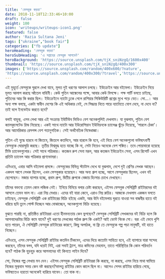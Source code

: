 ```yaml
---
title: 'ফেসবুক কড়চা'
date: 2018-11-18T12:33:46+10:00
draft: false
weight: 100
icon: 'writeups/writeups-icon1.png'
featured: false
author: 'Razia Sultana Jeni'
tags: ["ukraine","book fair"]
categories: ["fb update"]
heroHeading: 'ফেসবুক কড়চা'
heroSubHeading: 'এ সপ্তাহের ফেসবুক আপডেট'
heroBackground: 'https://source.unsplash.com/tjX_sniNzgQ/1600x400'
thumbnail: 'https://source.unsplash.com/tjX_sniNzgQ/400x300'
images: ['https://source.unsplash.com/random/400x600/?nature', 
'https://source.unsplash.com/random/400x300/?travel','https://source.unsplash.com/random/400x300/?architecture','https://source.unsplash.com/random/400x600/?buildings','https://source.unsplash.com/random/400x300/?city','https://source.unsplash.com/random/400x600/?business']
---
```

এই মুহূর্তে ফেসবুকে ঘুরলে দেখা যাবে, মূলত দুই ধরণের আলাপ চলছে। ইউক্রেইন আর বইমেলা। ইউক্রেইন নিয়ে মূলত আলাপ করছে আঁতেল বাহিনী। কেউ পুতিন আঙ্কেলের পক্ষে, আবার কেউ বিপক্ষে। পক্ষ পার্টি বলতে চাইছে, পুতিনের আর কি করার ছিল। ইউক্রেইনে ন্যাটো ঢুকে গেলে রাশিয়ার সিকিউরিটি প্রশ্নের মুখে পড়ে যেত। সো…। আর অন্য পক্ষ বলছে, একটা স্বাধীন দেশের কি এই অধিকার নেই, সে সিদ্ধান্ত নিতে পারে ন্যাটোতে যোগ দেবে, না দেবে না? তাই বলে ইনভেইড করতে হবে? 

বলাই বাহুল্য, এসব লেখা আর এই সংক্রান্ত ইউটিউব ভিডিও বেশ অনেকগুলিই দেখলাম। যা বুঝলাম, পুতিন বেশ ক্যালকুলেটেড রিস্ক নিয়েছে। একই সাথে ন্যাটো আর ইউরোপিয়ান ইউনিয়নকে চ্যালেঞ্জ ছুঁড়ে দিয়েছে, ‘পারলে ঠেকা’। আর আমেরিকার রেসপন্স বেশ গতানুগতিক। সেই অর্থনৈতিক নিষেধাজ্ঞা। 

পুতিন এই যুদ্ধে হারবে না জিতবে, জিতলে কতদিনে, আর হারলে কি হবে, এই নিয়ে বেশ অনেকগুলো ভবিষ্যৎবাণী ফেসবুকে ঘোরাঘুরি করছে। তৃতীয় বিশ্বযুদ্ধ হতে যাচ্ছে কি না, সেটা নিয়েও অনেকে বেশ শঙ্কিত। তবে পোয়াবারো হয়েছে টিভি চ্যানেলগুলোর। সেই সাথে পত্রিকার। কতজন রুশ সেনা মরল, আর কতজন ইউক্রেইন সেনা, এসব রিপোর্ট এখন প্রতিটা চ্যানেল আর পত্রিকার প্রাণভোমরা। 

এনিওয়ে, এবার আসি বইমেলা প্রসঙ্গে। ফেসবুকের বিভিন্ন স্ট্যাটাস দেখে যা বুঝলাম, দেশে দুই শ্রেণির লেখক আছেন। একদল আগে লেখক ছিলেন, এখন ফেসবুকার হয়েছেন। আর অন্য গ্রুপ হচ্ছে, আগে ফেসবুকার ছিলেন, এখন বই ছেপেছেন। মজার ব্যাপার হচ্ছে, প্রথম গ্রুপ, দ্বিতীয় গ্রুপকে বেজায় হিংসার চোখে দেখছেন। 

তাঁদের বক্তব্যে তেমন কোন লজিক নেই। ইনিয়ে বিনিয়ে বলার চেষ্টা করছেন, এইসব ফেসবুক সেলিব্রিটি রাইটারদের বই আসলে তেমন ভাল না। এরা নিম্ন মেধার। এদের বই যারা কেনে, এরাও নিম্ন রুচির। আজকে দেখলাম একজন বলতে চাইছেন, ফেসবুক সেলিব্রিটি এক রাইটারের বিক্রি হইছে একটা, আর উনি বইমেলায় ঘুরতে যাওয়া সব বান্ধবীর হাতে বই ধরিয়ে ছবি তুলে পোস্ট দিচ্ছেন আর বোঝাচ্ছেন, অনেকগুলো বিক্রি হয়েছে। 

বুঝতে পারছি না, প্রতিষ্ঠিত রাইটাররা এতো হীনমন্যতায় কেন ভুগছেন? ফেসবুক সেলিব্রিটি লেখকদের বই বিক্রি হলে কি আপনাদেরটার বিক্রি কমে যাবে? দুই ধরণের লেখকের পাঠক গ্রুপ কি একই? আই ডোন্ট থিংক সো। বরং এই ভেবে খুশি হতে পারেন, ঐ সেলিব্রিটি ফেসবুক রাইটারের কারণে, কিছু অপাঠক, বা ফ্রি তে ফেসবুকে গল্প পড়া মানুষটি, বই হাতে নিচ্ছেন। 

এনিওয়ে, এসব ফেসবুক সেলিব্রিটি রাইটার কতদিন টিকবেন, এদের দিয়ে কতোটা সাহিত্য হবে, এই ব্যাপারে যারা সন্দেহ করছেন, তাঁদের বলব, যদি ধরেই নিই, এরা সবাই ট্র্যাশ, মাত্র কদিনের মেহমান, তাতে পরিস্থিতির কি কোন পরিবর্তন হবে? পাঠক কি হুড়হুড় করে আপনাদের বই কিনতে লাইন দিবে?

সো, নিজের গল্প লেখায় মন দেন। এইসব ফেসবুক সেলিব্রিটি রাইটাররা কি করছে, না করছে, এসব নিয়ে মাথা ঘামিয়ে নিজের মূল্যবান সময় কেন নষ্ট করছেন?ফালতু রাইটার কোন কালে ছিল না। আগেও সেসব রাইটার হারিয়ে গেছে, ভবিষ্যতেও হয়তো অনেকেই হারিয়ে যাবেন। তো যাক না।